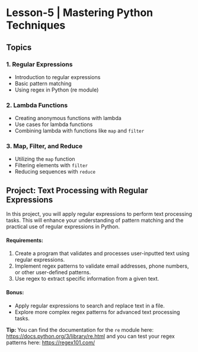 # Lesson-5 | Mastering Python Techniques

## Topics

### 1. Regular Expressions

- Introduction to regular expressions
- Basic pattern matching
- Using regex in Python (re module)

### 2. Lambda Functions

- Creating anonymous functions with lambda
- Use cases for lambda functions
- Combining lambda with functions like `map` and `filter`

### 3. Map, Filter, and Reduce

- Utilizing the `map` function
- Filtering elements with `filter`
- Reducing sequences with `reduce`

## Project: Text Processing with Regular Expressions

In this project, you will apply regular expressions to perform text processing tasks. This will enhance your understanding of pattern matching and the practical use of regular expressions in Python.

#### Requirements:

1. Create a program that validates and processes user-inputted text using regular expressions.
2. Implement regex patterns to validate email addresses, phone numbers, or other user-defined patterns.
3. Use regex to extract specific information from a given text.

#### Bonus:

- Apply regular expressions to search and replace text in a file.
- Explore more complex regex patterns for advanced text processing tasks.

**Tip:** You can find the documentation for the `re` module here: https://docs.python.org/3/library/re.html and you can test your regex patterns here: https://regex101.com/
